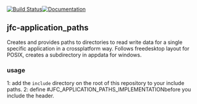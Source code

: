[![Build Status](https://travis-ci.org/jfcameron/jfc-application_paths.svg?branch=master)](https://travis-ci.org/jfcameron/jfc-application_paths)[![Documentation](https://img.shields.io/badge/documentation-doxygen-blue.svg)](https://jfcameron.github.io/jfc-application_paths/)

## jfc-application_paths

Creates and provides paths to directories to read write data for a single specific application in a crossplatform way.
Follows freedesktop layout for POSIX, creates a subdirectory in appdata for windows.

### usage
1: add the `include` directory on the root of this repository to your include paths. 2: define #JFC_APPLICATION_PATHS_IMPLEMENTATIONbefore you include the header.

